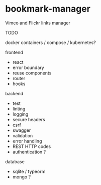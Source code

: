 # bookmark-manager

Vimeo and Flickr links manager

TODO

docker containers / compose / kubernetes?

frontend

- react
- error boundary
- reuse components
- router
- hooks

backend

- test
- linting
- logging
- secure headers
- csrf
- swagger
- validation
- error handling
- REST HTTP codes
- authentication ?

database

- sqlite / typeorm
- mongo ?
